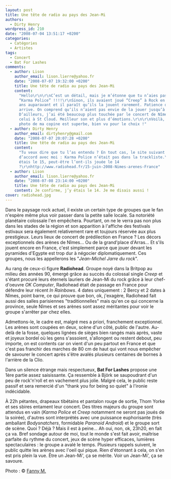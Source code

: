 ```yaml
---
layout: post
title: Une tête de radio au pays des Jean-Mi
authors:
  - Dirty Henry
wordpress_id: 210
date: "2008-07-04 13:51:17 +0200"
categories:
  - Catégories
  - Artistes
tags:
  - Concert
  - Bat For Lashes
comments:
  - author: Lison
    author_email: lison.lierre@yahoo.fr
    date: "2008-07-07 19:32:00 +0200"
    title: Une tête de radio au pays des Jean-Mi
    content:
      "Hello\r\n\r\nC’est un détail, mais je m’étonne que tu n’aies pas entendu
      “Karma Police” !!!!\r\nSinon, ils avaient joué “Creep” à Rock en Seine 2
      ans auparavant et il paraît qu’ils la jouent rarement. Patience donc, ça
      arrive. On comprend qu’ils n’aient pas envie de la jouer jusqu’à lasser.
      D’ailleurs, j’ai été beaucoup plus touchée par le concert de Nîmes que
      celui à St Cloud. Meilleur son et plus d’émotions.\r\n\r\nVoilà, sinon, la
      photo de ma copine est superbe, bien vu pour le choix !"
  - author: Dirty Henry
    author_email: dirtyhenry@gmail.com
    date: "2008-07-07 20:07:28 +0200"
    title: Une tête de radio au pays des Jean-Mi
    content:
      "Tu veux dire que tu l’as entendu ? En tout cas, le site suivant est
      d’accord avec moi : Karma Police n’était pas dans la trackliste.\r\nJ’y
      étais le 15, peut-être l’ont-ils jouée le 14
      ?\r\nhttp://www.radiohead.fr/15-juin-2008-Nimes-arenes-France"
  - author: Lison
    author_email: lison.lierre@yahoo.fr
    date: "2008-07-08 23:14:00 +0200"
    title: Une tête de radio au pays des Jean-Mi
    content: Je confirme, j’y étais le 14. Je me disais aussi !
cover: radiohead.jpg
---
```


Dans le paysage rock actuel, il existe un certain type de groupes que le fan
n'espère même plus voir passer dans la petite salle locale. Sa notoriété
planétaire colossale l'en empêchera. Pourtant, on ne le verra pas non plus dans
les stades de la région et son apparition à l'affiche des festivals estivaux
sera également relativement rare et toujours réservée aux plus prestigieux.
Leurs lieux de concert de prédilection en France ? Les décors exceptionnels des
arènes de Nîmes… Ou de la grand'place d'Arras… Et s'ils jouent encore en France,
c'est simplement parce que jouer devant les pyramides d'Egypte est trop dur à
négocier diplomatiquement. Ces groupes, nous les appellerons les "_Jean-Michel
Jarre du rock_".

Au rang de ceux-ci figure **Radiohead**. Groupe noyé dans la Britpop au milieu
des années 90, émergé grâce au succès du colossal single _Creep_ et s'étant
procuré leurs éternels lauriers de Jean-Mi du rock grâce à leur chef-d'oeuvre
_OK Computer_, Radiohead était de passage en France pour défendre leur récent
_In Rainbows_. 4 dates uniquement : 2 Bercy et 2 dates à Nîmes, point barre, ce
qui prouve que bon, ok, j'exagère, Radiohead fait aussi des salles parisiennes
"traditionnelles" mais qu'en ce qui concerne la province, seule Nîmes et ses
arènes sont assez méritantes pour voir le groupe s'arrêter par chez elles.

Admettons-le, le cadre est, malgré mes a priori, franchement exceptionnel. Les
arènes sont coupées en deux, scène d'un côté, public de l'autre. Au-delà de la
fosse, quelques lignées de sièges bien rangés mais après, vaste et joyeux bordel
où les gens s'assoient, s'allongent ou restent debout, peu importe, on est
contents car on vient d'un peu partout en France et que c'est pas franchir des
marches de 80 cm de haut qui vont nous empêcher de savourer le concert après
s'être avalés plusieurs centaines de bornes à l'arrière de la Clio.

Dans un silence étrange mais respectueux, **Bat For Lashes** propose une 1ère
partie assez saisissante. Ça ressemble à Björk se saupoudrant d'un peu de
rock'n'roll et en vachement plus jolie. Malgré cela, le public reste passif et
sera remercié d'un "thank you for being so quiet" à l'ironie indécidable.

À 22h pétantes, drapeaux tibétains et pantalon rouge de sortie, Thom Yorke et
ses sbires entament leur concert. Des titres majeurs du groupe sont attendus en
vain (_Karma Police_ et _Creep_ notamment ne seront pas joués de la soirée),
d'autres sont interprétés avec une puissance euphorisante (très amballant
_Bodysnatchers_, formidable _Paranoid Android_) et le groupe sort de scène.
Quoi ? Déjà ? Mais il est à peine… Ah oui, non, ok, 23h20, en fait ça va. Bref
sondage autour de moi, tout le monde s'est fait avoir, maîtrise parfaite du
rythme du concert, jeux de scène hyper efficaces, lumières spectaculaires : le
groupe a avalé le temps. Plusieurs rappels suivent, le public quitte les arènes
avec l'oeil qui pique. Rien d'étonnant à cela, on s'en est pris plein la vue.
Être un Jean-Mi', ça se mérite. Voir un Jean-Mi', ça se savoure.

Photo : © [Fanny M.](https://www.flickr.com/photos/fannym/)
